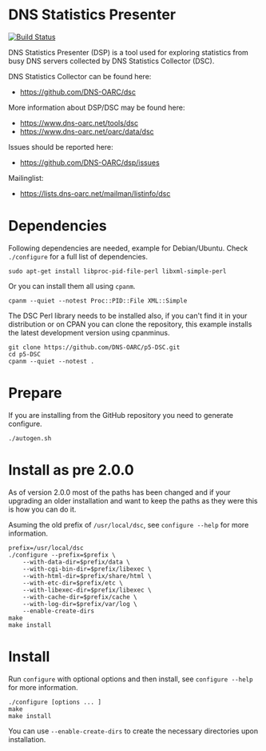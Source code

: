 # DNS Statistics Presenter

[![Build Status](https://travis-ci.org/DNS-OARC/dsp.svg?branch=develop)](https://travis-ci.org/DNS-OARC/dsp)

DNS Statistics Presenter (DSP) is a tool used for exploring statistics from
busy DNS servers collected by DNS Statistics Collector (DSC).

DNS Statistics Collector can be found here:
- https://github.com/DNS-OARC/dsc

More information about DSP/DSC may be found here:
- https://www.dns-oarc.net/tools/dsc
- https://www.dns-oarc.net/oarc/data/dsc

Issues should be reported here:
- https://github.com/DNS-OARC/dsp/issues

Mailinglist:
- https://lists.dns-oarc.net/mailman/listinfo/dsc

# Dependencies

Following dependencies are needed, example for Debian/Ubuntu. Check
`./configure` for a full list of dependencies.

```
sudo apt-get install libproc-pid-file-perl libxml-simple-perl
```

Or you can install them all using `cpanm`.

```
cpanm --quiet --notest Proc::PID::File XML::Simple
```

The DSC Perl library needs to be installed also, if you can't find it in your
distribution or on CPAN you can clone the repository, this example installs the
latest development version using cpanminus.

```
git clone https://github.com/DNS-OARC/p5-DSC.git
cd p5-DSC
cpanm --quiet --notest .
```

# Prepare

If you are installing from the GitHub repository you need to generate configure.

```
./autogen.sh
```

# Install as pre 2.0.0

As of version 2.0.0 most of the paths has been changed and if your
upgrading an older installation and want to keep the paths as they were
this is how you can do it.

Asuming the old prefix of `/usr/local/dsc`, see `configure --help` for more
information.

```
prefix=/usr/local/dsc
./configure --prefix=$prefix \
    --with-data-dir=$prefix/data \
    --with-cgi-bin-dir=$prefix/libexec \
    --with-html-dir=$prefix/share/html \
    --with-etc-dir=$prefix/etc \
    --with-libexec-dir=$prefix/libexec \
    --with-cache-dir=$prefix/cache \
    --with-log-dir=$prefix/var/log \
    --enable-create-dirs
make
make install
```

# Install

Run `configure` with optional options and then install, see `configure --help`
for more information.

```
./configure [options ... ]
make
make install
```

You can use `--enable-create-dirs` to create the necessary directories upon
installation.
